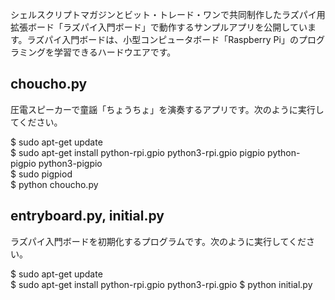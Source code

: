 シェルスクリプトマガジンとビット・トレード・ワンで共同制作したラズパイ用拡張ボード「ラズパイ入門ボード」で動作するサンプルアプリを公開しています。ラズパイ入門ボードは、小型コンピュータボード「Raspberry Pi」のプログラミングを学習できるハードウエアです。

## choucho.py  
圧電スピーカーで童謡「ちょうちょ」を演奏するアプリです。次のように実行してください。  

$ sudo apt-get update  
$ sudo apt-get install python-rpi.gpio python3-rpi.gpio pigpio python-pigpio python3-pigpio  
$ sudo pigpiod  
$ python choucho.py  

## entryboard.py, initial.py
ラズパイ入門ボードを初期化するプログラムです。次のように実行してください。

$ sudo apt-get update  
$ sudo apt-get install python-rpi.gpio python3-rpi.gpio
$ python initial.py
